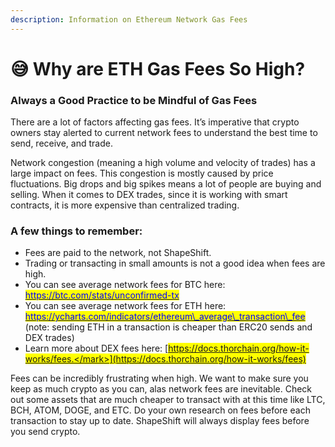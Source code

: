 ```yaml
---
description: Information on Ethereum Network Gas Fees
---
```


# 😅 Why are ETH Gas Fees So High?

### Always a Good Practice to be Mindful of Gas Fees

There are a lot of factors affecting gas fees. It’s imperative that crypto owners stay alerted to current network fees to understand the best time to send, receive, and trade.

Network congestion (meaning a high volume and velocity of trades) has a large impact on fees. This congestion is mostly caused by price fluctuations. Big drops and big spikes means a lot of people are buying and selling. When it comes to DEX trades, since it is working with smart contracts, it is more expensive than centralized trading.

### A few things to remember:

* Fees are paid to the network, not ShapeShift.
* Trading or transacting in small amounts is not a good idea when fees are high.
* You can see average network fees for BTC here: [<mark style="color:blue;">https://btc.com/stats/unconfirmed-tx</mark>](https://btc.com/stats/unconfirmed-tx)
* You can see average network fees for ETH here: [<mark style="color:blue;">https://ycharts.com/indicators/ethereum\_average\_transaction\_fee</mark>](https://ycharts.com/indicators/ethereum\_average\_transaction\_fee) (note: sending ETH in a transaction is cheaper than ERC20 sends and DEX trades)
* Learn more about DEX fees here: [<mark style="color:blue;">https://docs.thorchain.org/how-it-works/fees.</mark>](https://docs.thorchain.org/how-it-works/fees)

Fees can be incredibly frustrating when high. We want to make sure you keep as much crypto as you can, alas network fees are inevitable. Check out some assets that are much cheaper to transact with at this time like LTC, BCH, ATOM, DOGE, and ETC. Do your own research on fees before each transaction to stay up to date. ShapeShift will always display fees before you send crypto.
